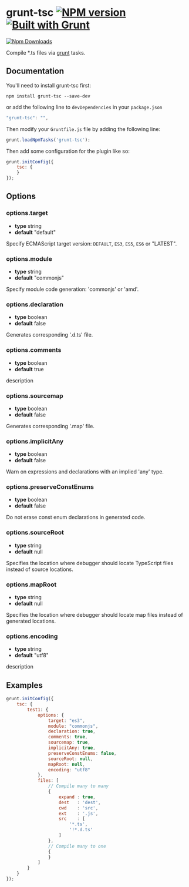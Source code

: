 # grunt-tsc [![NPM version](https://badge.fury.io/js/grunt-tsc.png)](http://badge.fury.io/js/grunt-jsdoc) [![Built with Grunt](https://cdn.gruntjs.com/builtwith.png)](http://gruntjs.com/)

[![Npm Downloads](https://nodei.co/npm/grunt-tsc.png?downloads=true&stars=true)](https://nodei.co/npm/grunt-tsc.png?downloads=true&stars=true)

Compile *.ts files via [grunt](http://gruntjs.com/) tasks.

## Documentation

You'll need to install grunt-tsc first:

```
npm install grunt-tsc --save-dev
```

or add the following line to `devDependencies` in your `package.json`

``` javascript
"grunt-tsc": "",
```

Then modify your `Gruntfile.js` file by adding the following line:

``` javascript
grunt.loadNpmTasks('grunt-tsc');
```

Then add some configuration for the plugin like so:

``` javascript
grunt.initConfig({
    tsc: {
    }
});
```

## Options

### options.target

* **type** string
* **default** "default"

Specify ECMAScript target version: `DEFAULT`, `ES3`, `ES5`, `ES6` or "LATEST".


### options.module

* **type** string
* **default** "commonjs"

Specify module code generation: 'commonjs' or 'amd'.


### options.declaration

* **type** boolean
* **default** false

Generates corresponding '.d.ts' file.


### options.comments

* **type** boolean
* **default** true

description


### options.sourcemap

* **type** boolean
* **default** false

Generates corresponding '.map' file.


### options.implicitAny

* **type** boolean
* **default** false

Warn on expressions and declarations with an implied 'any' type.


### options.preserveConstEnums

* **type** boolean
* **default** false

Do not erase const enum declarations in generated code.


### options.sourceRoot

* **type** string
* **default** null

Specifies the location where debugger should locate TypeScript files instead of source locations.


### options.mapRoot

* **type** string
* **default** null

Specifies the location where debugger should locate map files instead of generated locations.


### options.encoding

* **type** string
* **default** "utf8"

description


## Examples

```javascript
grunt.initConfig({
    tsc: {
        test1: {
            options: {
                target: "es3",
                module: "commonjs",
                declaration: true,
                comments: true,
                sourcemap: true,
                implicitAny: true,
                preserveConstEnums: false,
                sourceRoot: null,
                mapRoot: null,
                encoding: "utf8"
            },
            files: [
                // Compile many to many
                {
                    expand : true,
                    dest   : 'dest',
                    cwd    : 'src',
                    ext    : '.js',
                    src    : [
                        '*.ts',
                        '!*.d.ts'
                    ]
                },
                // Compile many to one
                {
                }
            ]
        }
    }
});
```

